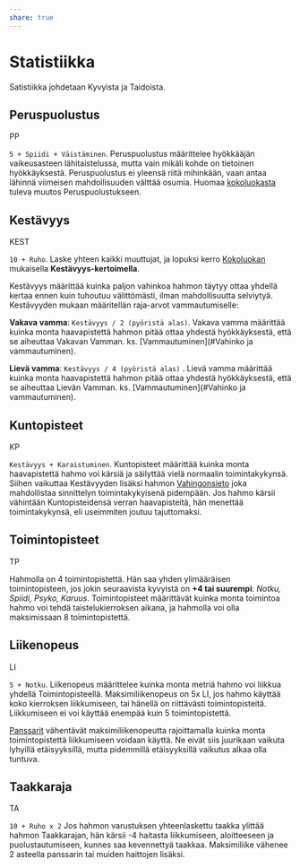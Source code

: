 ```yaml
---
share: true
---
```

# Statistiikka
Satistiikka johdetaan Kyvyista ja Taidoista.

## Peruspuolustus

PP

 `5 + Spiidi + Väistäminen`. Peruspuolustus määrittelee hyökkääjän vaikeusasteen lähitaistelussa, mutta vain mikäli kohde on tietoinen hyökkäyksestä. Peruspuolustus ei yleensä riitä mihinkään, vaan antaa lähinnä viimeisen mahdollisuuden välttää osumia. Huomaa [kokoluokasta]() tuleva muutos Peruspuolustukseen.

## Kestävyys

KEST

`10 + Ruho`. Laske yhteen kaikki muuttujat, ja lopuksi kerro [Kokoluokan](#kokoluokka) mukaisella **Kestävyys-kertoimella**.  

Kestävyys määrittää kuinka paljon vahinkoa hahmon täytyy ottaa yhdellä kertaa ennen kuin tuhoutuu välittömästi, ilman mahdollisuutta selviytyä. Kestävyyden mukaan määritellän raja-arvot vammautumiselle:

**Vakava vamma**: `Kestävyys / 2 (pyöristä alas)`.  Vakava vamma määrittää kuinka monta haavapistettä hahmon pitää ottaa yhdestä hyökkäyksestä, että se aiheuttaa Vakavan Vamman. ks. [Vammautuminen](#Vahinko ja vammautuminen).

**Lievä vamma**: `Kestävyys / 4 (pyöristä alas)` .  Lievä vamma määrittää kuinka monta haavapistettä hahmon pitää ottaa yhdestä hyökkäyksestä, että se aiheuttaa Lievän Vamman. ks. [Vammautuminen](#Vahinko ja vammautuminen).

## Kuntopisteet

KP

`Kestävyys + Karaistuminen`.  Kuntopisteet määrittää kuinka monta haavapistettä hahmo voi kärsiä ja säilyttää vielä normaalin toimintakykynsä. Siihen vaikuttaa Kestävyyden lisäksi hahmon [Vahingonsieto]() joka mahdollistaa sinnittelyn toimintakykyisenä pidempään. Jos hahmo kärsii vähintään Kuntopisteidensä verran haavapisteitä, hän menettää toimintakykynsä, eli useimmiten joutuu tajuttomaksi.

## Toimintopisteet

TP

Hahmolla on 4 toimintopistettä. Hän saa yhden ylimääräisen toimintopisteen, jos jokin seuraavista kyvyistä on **+4 tai suurempi**: *Notku, Spiidi, Psyko, Karuus*. Toimintopisteet määrittävät kuinka monta toimintoa hahmo voi tehdä taistelukierroksen aikana, ja hahmolla voi olla maksimissaan 8 toimintopistettä.

## Liikenopeus

LI

`5 + Notku`. Liikenopeus määrittelee kuinka monta metriä hahmo voi liikkua yhdellä Toimintopisteellä. Maksimiliikenopeus on 5x LI, jos hahmo käyttää koko kierroksen liikkumiseen, tai hänellä on riittävästi toimintopisteitä. Liikkumiseen ei voi käyttää enempää kuin 5 toimintopistettä.

[Panssarit]() vähentävät maksimiliikenopeutta rajoittamalla kuinka monta toimintopistettä liikkumiseen voidaan käyttä. Ne eivät siis juurikaan vaikuta lyhyillä etäisyyksillä, mutta pidemmillä etäisyyksillä vaikutus alkaa olla tuntuva.

## Taakkaraja

TA

`10 + Ruho x 2` Jos hahmon varustuksen yhteenlaskettu taakka ylittää hahmon Taakkarajan, hän kärsii -4 haitasta liikkumiseen, aloitteeseen ja puolustautumiseen, kunnes saa kevennettyä taakkaa. Maksimiliike vähenee 2 asteella panssarin tai muiden haittojen lisäksi.